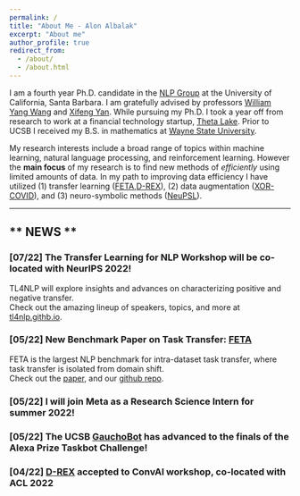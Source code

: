 ```yaml
---
permalink: /
title: "About Me - Alon Albalak"
excerpt: "About me"
author_profile: true
redirect_from: 
  - /about/
  - /about.html
---
```


I am a fourth year Ph.D. candidate in the [NLP Group](http://nlp.cs.ucsb.edu/) at the University of California, Santa Barbara. I am gratefully advised by professors [William Yang Wang](https://sites.cs.ucsb.edu/~william/) and [Xifeng Yan](https://sites.cs.ucsb.edu/~xyan/). While pursuing my Ph.D. I took a year off from research to work at a financial technology startup, [Theta Lake](https://thetalake.com/). Prior to UCSB I received my B.S. in mathematics at [Wayne State University](https://clas.wayne.edu/math).

My research interests include a broad range of topics within machine learning, natural language processing, and reinforcement learning.
However the **main focus** of my research is to find new methods of *efficiently* using limited amounts of data. In my path to improving data efficiency I have utilized (1) transfer learning ([FETA](https://arxiv.org/abs/2205.06262),[D-REX](https://aclanthology.org/2022.nlp4convai-1.4/)), (2) data augmentation ([XOR-COVID](https://arxiv.org/abs/2201.11153)), and (3) neuro-symbolic methods ([NeuPSL](https://arxiv.org/abs/2205.14268)).

<hr>

## \*\* NEWS \*\*

### \[07/22\] The Transfer Learning for NLP Workshop will be co-located with NeurIPS 2022!
TL4NLP will explore insights and advances on characterizing positive and negative transfer.<br>
Check out the amazing lineup of speakers, topics, and more at [tl4nlp.githb.io](https://tl4nlp.github.io).

### \[05/22\] New Benchmark Paper on Task Transfer: [FETA](https://arxiv.org/abs/2205.06262)
FETA is the largest NLP benchmark for intra-dataset task transfer, where task transfer is isolated from domain shift.<br>
Check out the [paper](https://arxiv.org/abs/2205.06262), and our [github repo](https://github.com/alon-albalak/TLiDB).

### \[05/22\] I will join Meta as a Research Science Intern for summer 2022!

### \[05/22\] The UCSB [GauchoBot](https://www.amazon.science/alexa-prize/teams/university-of-california-santa-barbara-team-gauchobot) has advanced to the finals of the Alexa Prize Taskbot Challenge!

### \[04/22\] [D-REX](https://aclanthology.org/2022.nlp4convai-1.4/) accepted to ConvAI workshop, co-located with ACL 2022
